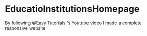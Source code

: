 # EducatioInstitutionsHomepage
By following @Easy Tutorials 's Youtube video I made a complete responsive website
